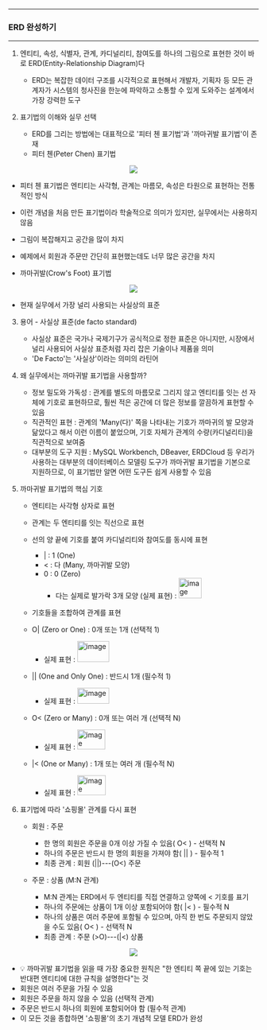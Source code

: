 -----
### ERD 완성하기
-----
1. 엔티티, 속성, 식별자, 관계, 카디널리티, 참여도를 하나의 그림으로 표현한 것이 바로 ERD(Entity-Relationship Diagram)다
   - ERD는 복잡한 데이터 구조를 시각적으로 표현해서 개발자, 기획자 등 모든 관계자가 시스템의 청사진을 한눈에 파악하고 소통할 수 있게 도와주는 설계에서 가장 강력한 도구

2. 표기법의 이해와 실무 선택
   - ERD를 그리는 방법에는 대표적으로 '피터 첸 표기법'과 '까마귀발 표기법'이 존재
   - 피터 첸(Peter Chen) 표기법
<div align="center">
<img src="https://github.com/user-attachments/assets/6c4a9181-a8b0-48fd-9bc7-f9964824cbce">
</div>

   - 피터 첸 표기법은 엔티티는 사각형, 관계는 마름모, 속성은 타원으로 표현하는 전통적인 방식
   - 이런 개념을 처음 만든 표기법이라 학술적으로 의미가 있지만, 실무에서는 사용하지 않음
   - 그림이 복잡해지고 공간을 많이 차지
   - 예제에서 회원과 주문만 간단히 표현했는데도 너무 많은 공간을 차지

   - 까마귀발(Crow's Foot) 표기법
<div align="center">
<img src="https://github.com/user-attachments/assets/36ddc570-06a4-402a-af69-2ac912ec2581">
</div>

   - 현재 실무에서 가장 널리 사용되는 사실상의 표준

3. 용어 - 사실상 표준(de facto standard)
   - 사실상 표준은 국가나 국제기구가 공식적으로 정한 표준은 아니지만, 시장에서 널리 사용되어 사실상 표준처럼 자리 잡은 기술이나 제품을 의미
   - 'De Facto'는 '사실상'이라는 의미의 라틴어

4. 왜 실무에서는 까마귀발 표기법을 사용할까?
   - 정보 밀도와 가독성 : 관계를 별도의 마름모로 그리지 않고 엔티티를 잇는 선 자체에 기호로 표현하므로, 훨씬 적은 공간에 더 많은 정보를 깔끔하게 표현할 수 있음
   - 직관적인 표현 : 관계의 'Many(다)' 쪽을 나타내는 기호가 까마귀의 발 모양과 닮았다고 해서 이런 이름이 붙었으며, 기호 자체가 관계의 수량(카디널리티)을 직관적으로 보여줌
   - 대부분의 도구 지원 : MySQL Workbench, DBeaver, ERDCloud 등 우리가 사용하는 대부분의 데이터베이스 모델링 도구가 까마귀발 표기법을 기본으로 지원하므로, 이 표기법만 알면 어떤 도구든 쉽게 사용할 수 있음

5. 까마귀발 표기법의 핵심 기호
   - 엔티티는 사각형 상자로 표현
   - 관계는 두 엔티티를 잇는 직선으로 표현
   - 선의 양 끝에 기호를 붙여 카디널리티와 참여도를 동시에 표현
      + | : 1 (One)
      + < : 다 (Many, 까마귀발 모양)
      + 0 : 0 (Zero)
        * 다는 실제로 발가락 3개 모양 (실제 표현) : <img width="46" height="41" alt="image" src="https://github.com/user-attachments/assets/e56f4439-61d6-4f9d-b0bf-f6d0011670fa" />

   - 기호들을 조합하여 관계를 표현
   - O| (Zero or One) : 0개 또는 1개 (선택적 1)
     + 실제 표현 : <img width="64" height="42" alt="image" src="https://github.com/user-attachments/assets/02704138-aee0-490e-8490-61db64f0de06" />
   - || (One and Only One) : 반드시 1개 (필수적 1)
     + 실제 표현 : <img width="64" height="32" alt="image" src="https://github.com/user-attachments/assets/82e4c90f-81fe-4001-955c-05c3759fa8ea" />
   - O< (Zero or Many) : 0개 또는 여러 개 (선택적 N)
     + 실제 표현 : <img width="56" height="40" alt="image" src="https://github.com/user-attachments/assets/f4fbca07-a46e-480e-958d-05b29b3bd867" />
   - |< (One or Many) : 1개 또는 여러 개 (필수적 N)
     + 실제 표현 : <img width="57" height="40" alt="image" src="https://github.com/user-attachments/assets/53852b25-9dd3-4889-ac6e-233ef975b919" />

6. 표기법에 따라 '쇼핑몰' 관계를 다시 표현
   - 회원 : 주문
      + 한 명의 회원은 주문을 0개 이상 가질 수 있음( O< ) - 선택적 N
      + 하나의 주문은 반드시 한 명의 회원을 가져야 함( || ) - 필수적 1
      + 최종 관계 : 회원 (||)---(O<) 주문

   - 주문 : 상품 (M:N 관계)
      + M:N 관계는 ERD에서 두 엔티티를 직접 연결하고 양쪽에 < 기호를 표기
      + 하나의 주문에는 상품이 1개 이상 포함되어야 함( |< ) - 필수적 N
      + 하나의 상품은 여러 주문에 포함될 수 있으며, 아직 한 번도 주문되지 않았을 수도 있음( O< ) - 선택적 N
      + 최종 관계 : 주문 (>O)---(|<) 상품
<div align="center">
<img src="https://github.com/user-attachments/assets/0d3aa710-a936-40e7-b7cd-3018f74d581f">
</div>

   - 💡 까마귀발 표기법을 읽을 때 가장 중요한 원칙은 "한 엔티티 쪽 끝에 있는 기호는 반대편 엔티티에 대한 규칙을 설명한다"는 것
   - 회원은 여러 주문을 가질 수 있음
   - 회원은 주문을 하지 않을 수 있음 (선택적 관계)
   - 주문은 반드시 하나의 회원에 포함되어야 함 (필수적 관계)
   - 이 모든 것을 종합하면 '쇼핑몰'의 초기 개념적 모델 ERD가 완성
